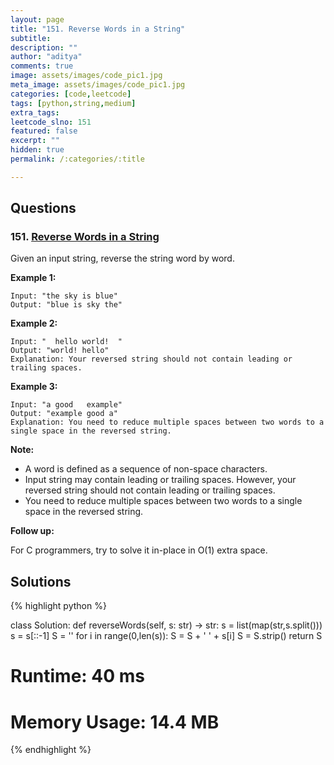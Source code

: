 ```yaml
---
layout: page
title: "151. Reverse Words in a String"
subtitle: 
description: ""
author: "aditya"
comments: true
image: assets/images/code_pic1.jpg
meta_image: assets/images/code_pic1.jpg
categories: [code,leetcode]
tags: [python,string,medium]
extra_tags: 
leetcode_slno: 151
featured: false
excerpt: ""
hidden: true
permalink: /:categories/:title

---
```


## Questions

### 151. [Reverse Words in a String](https://leetcode.com/problems/reverse-words-in-a-string/)

Given an input string, reverse the string word by word.

**Example 1:**

```
Input: "the sky is blue"
Output: "blue is sky the"
```

**Example 2:**

```
Input: "  hello world!  "
Output: "world! hello"
Explanation: Your reversed string should not contain leading or trailing spaces.
```

**Example 3:**

```
Input: "a good   example"
Output: "example good a"
Explanation: You need to reduce multiple spaces between two words to a single space in the reversed string.
```

**Note:**

- A word is defined as a sequence of non-space characters.
- Input string may contain leading or trailing spaces. However, your reversed string should not contain leading or trailing spaces.
- You need to reduce multiple spaces between two words to a single space in the reversed string.

**Follow up:**

For C programmers, try to solve it in-place in O(1) extra space.

## Solutions

{% highlight python %}

class Solution:
    def reverseWords(self, s: str) -> str:
        s = list(map(str,s.split()))
        s = s[::-1]
        S = ''
        for i in range(0,len(s)):
            S = S + ' ' + s[i]
        S = S.strip()
        return S

# Runtime: 40 ms
# Memory Usage: 14.4 MB

{% endhighlight %}